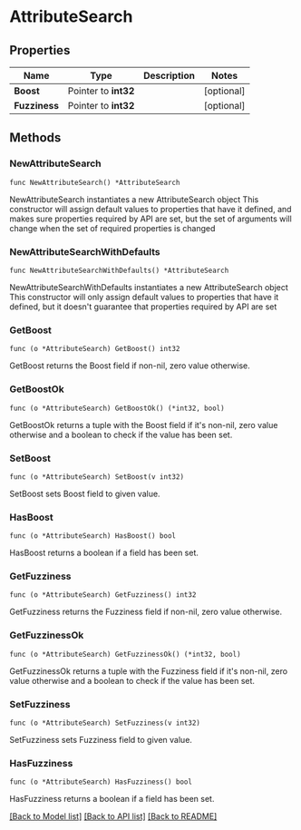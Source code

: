 # AttributeSearch

## Properties

Name | Type | Description | Notes
------------ | ------------- | ------------- | -------------
**Boost** | Pointer to **int32** |  | [optional] 
**Fuzziness** | Pointer to **int32** |  | [optional] 

## Methods

### NewAttributeSearch

`func NewAttributeSearch() *AttributeSearch`

NewAttributeSearch instantiates a new AttributeSearch object
This constructor will assign default values to properties that have it defined,
and makes sure properties required by API are set, but the set of arguments
will change when the set of required properties is changed

### NewAttributeSearchWithDefaults

`func NewAttributeSearchWithDefaults() *AttributeSearch`

NewAttributeSearchWithDefaults instantiates a new AttributeSearch object
This constructor will only assign default values to properties that have it defined,
but it doesn't guarantee that properties required by API are set

### GetBoost

`func (o *AttributeSearch) GetBoost() int32`

GetBoost returns the Boost field if non-nil, zero value otherwise.

### GetBoostOk

`func (o *AttributeSearch) GetBoostOk() (*int32, bool)`

GetBoostOk returns a tuple with the Boost field if it's non-nil, zero value otherwise
and a boolean to check if the value has been set.

### SetBoost

`func (o *AttributeSearch) SetBoost(v int32)`

SetBoost sets Boost field to given value.

### HasBoost

`func (o *AttributeSearch) HasBoost() bool`

HasBoost returns a boolean if a field has been set.

### GetFuzziness

`func (o *AttributeSearch) GetFuzziness() int32`

GetFuzziness returns the Fuzziness field if non-nil, zero value otherwise.

### GetFuzzinessOk

`func (o *AttributeSearch) GetFuzzinessOk() (*int32, bool)`

GetFuzzinessOk returns a tuple with the Fuzziness field if it's non-nil, zero value otherwise
and a boolean to check if the value has been set.

### SetFuzziness

`func (o *AttributeSearch) SetFuzziness(v int32)`

SetFuzziness sets Fuzziness field to given value.

### HasFuzziness

`func (o *AttributeSearch) HasFuzziness() bool`

HasFuzziness returns a boolean if a field has been set.


[[Back to Model list]](../README.md#documentation-for-models) [[Back to API list]](../README.md#documentation-for-api-endpoints) [[Back to README]](../README.md)


